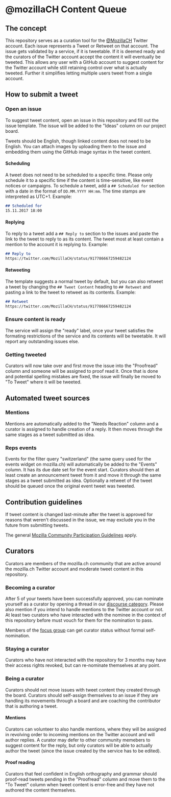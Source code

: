 # @mozillaCH Content Queue
## The concept
This repository serves as a curation tool for the [@MozillaCH](https://twitter.com/mozillaCH) Twitter account. Each issue represents a Tweet or Retweet on that account. The issue gets validated by a service, if it is tweetable. If it is deemed ready and the curators of the Twitter account accept the content it will eventually be tweeted. This allows any user with a GitHub account to suggest content for the Twitter account while still retaining control over what is actually tweeted. Further it simplifies letting multiple users tweet from a single account.

## How to submit a tweet
### Open an issue
To suggest tweet content, open an issue in this repository and fill out the issue template. The issue will be added to the "Ideas" column on our project board.

Tweets should be English, though linked content does not need to be English. You can attach images by uploading them to the issue and embedding them using the GitHub image syntax in the tweet content.

#### Scheduling
A tweet does not need to be scheduled to a specific time. Please only schedule it to a specific time if the content is time-sensitive, like event notices or campaigns. To schedule a tweet, add a `## Scheduled for` section with a date in the format of `DD.MM.YYYY HH:mm`. The time stamps are interpreted as UTC+1. Example:
 ```md
 ## Scheduled for
15.11.2017 18:00
 ```

#### Replying
To reply to a tweet add a `## Reply to` section to the issues and paste the link to the tweet to reply to as its content. The tweet most at least contain a mention to the account it is replying to. Example:
```md
## Reply to
https://twitter.com/MozillaCH/status/917786667259482124
```

#### Retweeting
The template suggests a normal tweet by default, but you can also retweet a tweet by changing the `## Tweet Content` heading to `## Retweet` and pasting a link to the tweet to retweet as its contents. Example:
```md
## Retweet
https://twitter.com/MozillaCH/status/917786667259482124
```

### Ensure content is ready
The service will assign the "ready" label, once your tweet satisfies the formating restrictions of the service and its contents will be tweetable. It will report any outstanding issues else.

### Getting tweeted
Curators will now take over and first move the issue into the "Proofread" column and someone will be assigned to proof read it. Once that is done and potential spelling mistakes are fixed, the issue will finally be moved to "To Tweet" where it will be tweeted.

## Automated tweet sources
### Mentions
Mentions are automatically added to the "Needs Reaction" column and a curator is assigned to handle creation of a reply. It then moves through the same stages as a tweet submitted as idea.

### Reps events
Events for the filter query "switzerland" (the same query used for the events widget on mozilla.ch) will automatically be added to the "Events" column. It has its due date set for the event start. Curators should then at least create an announcement tweet from it and move it through the same stages as a tweet submitted as idea. Optionally a retweet of the tweet should be queued once the original event tweet was tweeted.

## Contribution guidelines
If tweet content is changed last-minute after the tweet is approved for reasons that weren't discussed in the issue, we may exclude you in the future from submitting tweets.

The general [Mozilla Community Participation Guidelines](https://www.mozilla.org/en-US/about/governance/policies/participation/) apply.

## Curators
Curators are members of the mozilla.ch community that are active around the mozilla.ch Twitter account and moderate tweet content in this repository.

### Becoming a curator
After 5 of your tweets have been successfully approved, you can nominate yourself as a curator by opening a thread in our [discourse category](https://discourse.mozilla.org/c/communities/switzerland). Please also mention if you intend to handle mentions to the Twitter account or not. At least two curators who have interacted with the nominee in the context of this repository before must vouch for them for the nomination to pass.

Members of the [focus group](https://wiki.mozilla.org/CH#Focus_Group) can get curator status without formal self-nomination.

### Staying a curator
Curators who have not interacted with the repository for 3 months may have their access rights revoked, but can re-nominate themselves at any point.

### Being a curator
Curators should not move issues with tweet content they created through the board. Curators should self-assign themselves to an issue if they are handling its movements through a board and are coaching the contributor that is authoring a tweet.

#### Mentions
Curators can volunteer to also handle mentions, where they will be assigned in revolving order to incoming mentions on the Twitter account and will author replies. A curator may defer to other community memebers to suggest content for the reply, but only curators will be able to actually author the tweet (since the issue created by the service has to be edited).

#### Proof reading
Curators that feel confident in English orthography and grammar should proof-read tweets pending in the "Proofread" column and move them to the "To Tweet" column when tweet content is error-free and they have not authored the content themselves.
